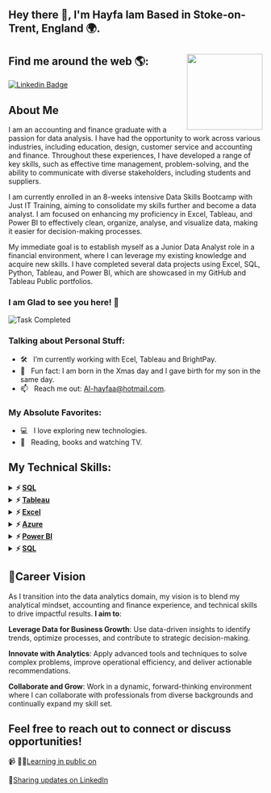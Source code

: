 
## Hey there 👋, I'm Hayfa  Iam Based in Stoke-on-Trent, England 🌍.

## Find me around the web 🌎: <a href="https://sites.google.com/view/hayfaadam/home"><img align="right" width="150" height="150" src="https://github.com/M0nica/M0nica/blob/main/octomonica/m0nica-octocat-rotating.gif?raw=true"></a>


[![Linkedin Badge](https://img.shields.io/badge/-LinkedIn-0e76a8?style=flat-square&logo=Linkedin&logoColor=white)](https://uk.linkedin.com/in/hayfa-adam)



## About Me
 
I am an accounting and finance graduate with a passion for data analysis. I have had the opportunity to work across various industries, including education, design, customer service and accounting and finance. Throughout these experiences, I have developed a range of key skills, such as effective time management, problem-solving, and the ability to communicate with diverse stakeholders, including students and suppliers.  

I am currently enrolled in an 8-weeks intensive Data Skills Bootcamp with Just IT Training, aiming to consolidate my skills further and become a data analyst. I am focused on enhancing my proficiency in Excel, Tableau, and Power BI to effectively clean, organize, analyse, and visualize data, making it easier for decision-making processes.

My immediate goal is to establish myself as a Junior Data Analyst role in a financial environment, where I can leverage my existing knowledge and acquire new skills. I have completed several data projects using Excel, SQL, Python, Tableau, and Power BI, which are showcased in my GitHub and Tableau Public portfolios.

### I am Glad to see you here! 🚀
![Task Completed](https://media.giphy.com/media/3ohhwJbytwUSJyvvHi/giphy.gif)


### Talking about Personal Stuff:
- 🛠 &nbsp; I’m currently working with Ecel, Tableau and BrightPay.
- 👾 &nbsp; Fun fact: I am born in the Xmas day and I gave birth for my son in the same day. 
- 📫 &nbsp; Reach me out: Al-hayfaa@hotmail.com.

### My Absolute Favorites:
- 💻 &nbsp; I love exploring new technologies.
- 📰 &nbsp; Reading, books and watching TV.

## My Technical Skills: 

<details>
  <summary><b>⚡ <a href="https://hayfa-adam.github.io/SQL/">SQL</a></b></summary>
</details>


<details>
  <summary><b>⚡ <a href="https://hayfa-adam.github.io/Tableau/">Tableau</a></b></summary>
</details>


<details>
  <summary><b>⚡ <a href="https://hayfa-adam.github.io/Excel/">Excel</a></b></summary>
</details>



<details>
  <summary><b>⚡ <a href="https://hayfa-adam.github.io/Azure/">Azure</a></b></summary>
</details>


<details>
  <summary><b>⚡ <a href="https://hayfa-adam.github.io/Power-BI/">Power BI</a></b></summary>
</details>


<details>
  <summary><b>⚡ <a href="https://hayfa-adam.github.io/SQL/">SQL</a></b></summary>
</details>



## 💬**Career Vision**

As I transition into the data analytics domain, my vision is to blend my analytical mindset, accounting and finance experience, and technical skills to drive impactful results. **I aim to**:

**Leverage Data for Business Growth**: Use data-driven insights to identify trends, optimize processes, and contribute to strategic decision-making.

**Innovate with Analytics**: Apply advanced tools and techniques to solve complex problems, improve operational efficiency, and deliver actionable recommendations.

**Collaborate and Grow**: Work in a dynamic, forward-thinking environment where I can collaborate with professionals from diverse backgrounds and continually expand my skill set.


## Feel free to reach out to connect or discuss opportunities!
📹 ✍🏾[Learning in public on](https://sites.google.com/view/hayfaadam/home)  

💼[Sharing updates on LinkedIn](https://uk.linkedin.com/in/hayfa-adam)
